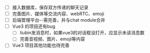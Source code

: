 - [ ] 接入数据库，保存双方传递的聊天记录
- [ ] 完善图片、媒体等交流内容、webRTC、emoji
- [ ] 后端管理平台--需完善，并与chat module合并
- [ ] Vue3 的项目还有bug
    - [ ] liubin发消息时，如果vue3的对话框没打开，应显示未读消息数
    - [ ] 完善音视频、图片、emoji等内容
- [ ] Vue3 项目其他功能也待完善
